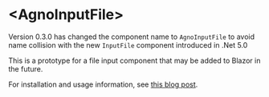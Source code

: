 # &lt;AgnoInputFile&gt;

Version 0.3.0 has changed the component name to ```AgnoInputFile``` to avoid name collision with the new ```InputFile``` component introduced in .Net 5.0

This is a prototype for a file input component that may be added to Blazor in the future.

For installation and usage information, see [this blog post](http://blog.stevensanderson.com/2019/09/13/blazor-inputfile/).
